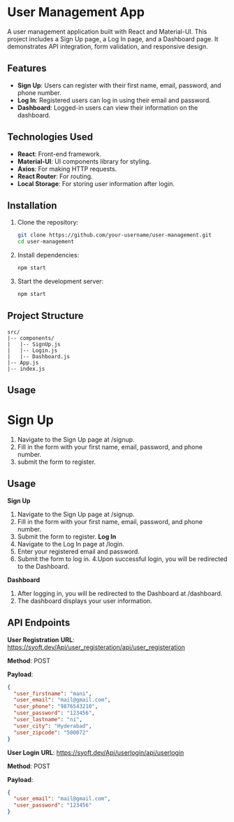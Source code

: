 # User Management App

A user management application built with React and Material-UI. This project includes a Sign Up page, a Log In page, and a Dashboard page. It demonstrates API integration, form validation, and responsive design.

## Features

- **Sign Up**: Users can register with their first name, email, password, and phone number.
- **Log In**: Registered users can log in using their email and password.
- **Dashboard**: Logged-in users can view their information on the dashboard.

## Technologies Used

- **React**: Front-end framework.
- **Material-UI**: UI components library for styling.
- **Axios**: For making HTTP requests.
- **React Router**: For routing.
- **Local Storage**: For storing user information after login.

## Installation

1. Clone the repository:
   ```bash
   git clone https://github.com/your-username/user-management.git
   cd user-management
   ```
2. Install dependencies:

   ```bash
   npm start
   ```

3. Start the development server:
   ```bash
   npm start
   ```

## Project Structure

```plaintext
src/
|-- components/
|   |-- SignUp.js
|   |-- Login.js
|   |-- Dashboard.js
|-- App.js
|-- index.js
```

## Usage

# Sign Up

1. Navigate to the Sign Up page at /signup.
2. Fill in the form with your first name, email, password, and phone number.
3. submit the form to register.

## Usage

**Sign Up**

1. Navigate to the Sign Up page at /signup.
2. Fill in the form with your first name, email, password, and phone number.
3. Submit the form to register.
   **Log In**
4. Navigate to the Log In page at /login.
5. Enter your registered email and password.
6. Submit the form to log in.
   4.Upon successful login, you will be redirected to the Dashboard.

**Dashboard**

1. After logging in, you will be redirected to the Dashboard at /dashboard.
2. The dashboard displays your user information.

## API Endpoints

**User Registration**
**URL**: https://syoft.dev/Api/user_registeration/api/user_registeration

**Method**: POST

**Payload**:

```json
{
  "user_firstname": "mani",
  "user_email": "mail@gmail.com",
  "user_phone": "9876543210",
  "user_password": "123456",
  "user_lastname": "ni",
  "user_city": "Hyderabad",
  "user_zipcode": "500072"
}
```

**User Login**
**URL**: https://syoft.dev/Api/userlogin/api/userlogin

**Method**: POST

**Payload**:

```json
{
  "user_email": "mail@gmail.com",
  "user_password": "123456"
}
```

